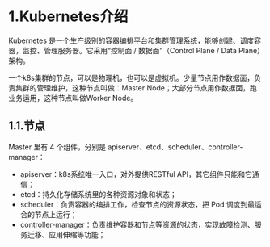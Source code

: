 # 1.Kubernetes介绍

Kubernetes 是一个生产级别的容器编排平台和集群管理系统，能够创建、调度容器，监控、管理服务器。它采用“控制面 / 数据面”（Control Plane / Data Plane）架构。

一个k8s集群的节点，可以是物理机，也可以是虚拟机。少量节点用作数据面，负责集群的管理维护，这种节点叫做：Master Node；大部分节点用作数据面，跑业务运用，这种节点叫做Worker Node。

## 1.1.节点

Master 里有 4 个组件，分别是 apiserver、etcd、scheduler、controller-manager：

- apiserver：k8s系统唯一入口，对外提供RESTful API，其它组件只能和它通信；
- etcd：持久化存储系统里的各种资源对象和状态；
- scheduler：负责容器的编排工作，检查节点的资源状态，把 Pod 调度到最适合的节点上运行；
- controller-manager：负责维护容器和节点等资源的状态，实现故障检测、服务迁移、应用伸缩等功能；